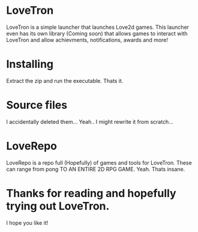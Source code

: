 # LoveTron

LoveTron is a simple launcher that launches Love2d games. This launcher even has its own library (Coming soon) that allows games to interact with LoveTron and allow achievments, notifications, awards and more!

# Installing

Extract the zip and run the executable. Thats it.

# Source files

I accidentally deleted them... Yeah.. I might rewrite it from scratch...

# LoveRepo

LoveRepo is a repo full (Hopefully) of games and tools for LoveTron. These can range from pong TO AN ENTIRE 2D RPG GAME. Yeah. Thats insane.

# Thanks for reading and hopefully trying out LoveTron.

I hope you like it!
